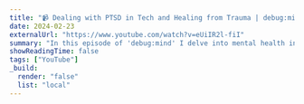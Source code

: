 ```yaml
---
title: "📹 Dealing with PTSD in Tech and Healing from Trauma | debug:mind | S01E03"
date: 2024-02-23
externalUrl: "https://www.youtube.com/watch?v=eUiIR2l-fiI"
summary: "In this episode of 'debug:mind' I delve into mental health in the tech community with Matt Hargett (aka 'syke', ex-Sony, ex-Roblox, currently founder @ Rebecker Specialties). We explore the evolution of mental health awareness, the thin line between passion and burnout, and the impact of remote work on our well-being. Matt shares his journey with PTSD, underscoring the importance of recognizing signs and seeking help. Our conversation highlights the crucial role of support systems, the power of open discussions, and the need for personal growth in navigating mental health challenges in tech."
showReadingTime: false
tags: ["YouTube"]
_build:
  render: "false"
  list: "local"
---
```

